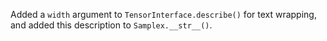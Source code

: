 Added a `width` argument to `TensorInterface.describe()` for text wrapping, and added this description to `Samplex.__str__()`.
